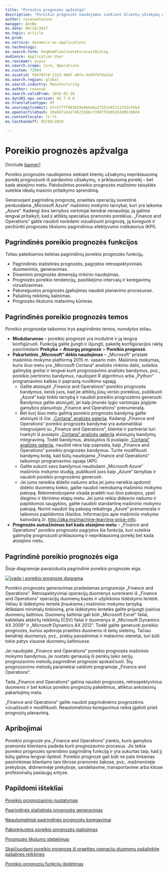 ```yaml
---
title: "Poreikio prognozės apžvalga"
description: "Poreikio prognozės naudojamos siekiant klientų užsakymų nepriklausomą poreikį prognozuoti iš pardavimo užsakymų, o priklausomą poreikį – bet kada atsiejimo metu. Patobulintos poreikio prognozės mažinimo taisyklės suteikia idealų masinio pritaikymo sprendimą."
author: roxanadiaconu
manager: AnnBe
ms.date: 06/20/2017
ms.topic: article
ms.prod: 
ms.service: dynamics-ax-applications
ms.technology: 
ms.search.form: ReqDemPlanCreateForecastDialog
audience: Application User
ms.reviewer: yuyus
ms.search.scope: Core, Operations
ms.custom: 72004
ms.assetid: 916707c9-1333-460f-a0fa-4e95f6fda2ad
ms.search.region: global
ms.search.industry: Manufacturing
ms.author: roxanad
ms.search.validFrom: 2016-02-28
ms.dyn365.ops.version: AX 7.0.0
ms.translationtype: HT
ms.sourcegitcommit: efcb77ff883b29a4bbaba27551e02311742afbbd
ms.openlocfilehash: 20eb67a341f462328bc73907fb3052b3405190d4
ms.contentlocale: lt-lt
ms.lasthandoff: 05/08/2018

---
```


# <a name="demand-forecasting-overview"></a>Poreikio prognozės apžvalga

[!include [banner](../includes/banner.md)]

Poreikio prognozės naudojamos siekiant klientų užsakymų nepriklausomą poreikį prognozuoti iš pardavimo užsakymų, o priklausomą poreikį – bet kada atsiejimo metu. Patobulintos poreikio prognozės mažinimo taisyklės suteikia idealų masinio pritaikymo sprendimą.

Generuojant pagrindinę prognozę, praeities operacijų suvestinė perduodama „Microsoft Azure“ mašininio mokymo tarnybai, kuri yra laikoma „Azure“. Kadangi šios tarnybos vartotojai bendrai nenaudoja, ją galima lengvai pritaikyti, kad ji atitiktų specialius pramonės poreikius. „Finance and Operations“ galite naudoti norėdami vizualizuoti prognozę, ją koreguoti ir peržiūrėti prognozės tikslumo pagrindinius efektyvumo indikatorius (KPI).

## <a name="key-features-of-demand-forecasting"></a>Pagrindinės poreikio prognozės funkcijos
Toliau pateikiamos keletas pagrindinių poreikio prognozės funkcijų.

-   Pagrindinės statistinės prognozės, pagrįstos retrospektyviniais duomenimis, generavimas.
-   Dinaminio prognozės dimensijų rinkinio naudojimas.
-   Prognozės poreikio tendencijų, pasitikėjimo intervalų ir koregavimų vizualizavimas.
-   Pakoreguotos prognozės įgaliojimas naudoti planavimo procesuose.
-   Pašalinių reikšmių šalinimas.
-   Prognozės tikslumo matavimų kūrimas.

## <a name="major-themes-in-demand-forecasting"></a>Pagrindinės poreikio prognozės temos
Poreikio prognozėje taikomos trys pagrindinės temos, nurodytos toliau.

-   **Moduliarumas** – poreikio prognozė yra modulinė ir ją lengva konfigūruoti. Funkciją galite įjungti ir išjungti, pakeitę konfigūracijos raktą pasirinkdami **Prekyba** &gt; **Atsargų prognozė** &gt; **Poreikio prognozė**.
-   **Pakartotinis „Microsoft“ dėklo naudojimas** – „Microsoft“ pristatė mašininio mokymo platformą 2015 m. vasario mėn. Mašininis mokymas, kuris šiuo metu yra „Microsoft Cortana“ analizės rinkinio dalis, suteikia galimybę greitai ir lengvai kurti prognozavimo analizės bandymus, pvz., poreikio įvertinimo bandymus, naudojant R algoritmus arba „Python“ programavimo kalbas ir paprastą nuvilkimo sąsają.
    -   Galite atsisiųsti „Finance and Operations“ poreikio prognozės bandymus, keisti juos, kad jie atitiktų jūsų verslo poreikius, publikuoti „Azure“ kaip tinklo tarnybą ir naudoti poreikio prognozėms generuoti. Bandymus galite atsisiųsti, jei kaip įmonės lygio vartotojas įsigijote gamybos planuotojo „Finance and Operations“ prenumeratą.
    -   Bet kurį šiuo metu galimą poreikio prognozės bandymą galite atsisiųsti iš čia: [„Cortana“ analizės galerija](https://gallery.cortanaanalytics.com/). Kadangi „Finance and Operations“ poreikio prognozės bandymai yra automatiškai integruojami su „Finance and Operations“, klientai ir partneriai turi tvarkyti iš puslapio [„Cortana“ analizės galerija](https://gallery.cortanaanalytics.com/) atsisiųstų bandymų integravimą. Todėl bandymus, atsisiųstus iš puslapio [„Cortana“ analizės galerija](https://gallery.cortanaanalytics.com/), naudoti nėra taip paprasta, kaip „Finance and Operations“ poreikio prognozės bandymus. Turite modifikuoti bandymų kodą, kad būtų naudojama „Finance and Operations“ taikomojo programavimo sąsaja (API).
    -   Galite sukurti savo bandymus naudodami „Microsoft Azure“ mašininio mokymo studiją, publikuoti juos kaip „Azure“ tarnybas ir naudoti poreikio prognozėms generuoti.
    -   Jei jums nereikia didelio našumo arba jei jums nereikia apdoroti didelio duomenų kiekio, galite naudoti nemokamą mašininio mokymo pakopą. Rekomenduojame visada pradėti nuo šios pakopos, ypač diegimo ir tikrinimo etapų metu. Jei jums reikia didesnio našumo ir papildomos saugyklos, galite naudoti standartinę mašininio mokymo pakopą. Norint naudoti šią pakopą reikalinga „Azure“ prenumerata ir taikomos papildomos išlaidos. Informacijos apie mašininio mokymo kainodarą žr. <http://aka.ms/machine-learning-price-info>.
-   **Prognozės sumažinimas bet kada atsiejimo metu** – „Finance and Operations“ poreikio prognozės pagrįstos šia funkcija, kuri suteikia galimybę prognozuoti priklausomą ir nepriklausomą poreikį bet kada atsiejimo metu.

## <a name="basic-flow-in-demand-forecasting"></a>Pagrindinė poreikio prognozės eiga
Šioje diagramoje pavaizduota pagrindinė poreikio prognozės eiga. 

[![įvado į poreikio prognozę diagrama](./media/demand-forecasting-introduction.png)](./media/demand-forecasting-introduction.png)

Poreikio prognozės generavimas pradedamas programoje „Finance and Operations“. Retrospektyviniai operacijų duomenys surenkami iš „Finance and Operations“ operacijų duomenų bazės ir užpildoma išdėstymo lentelė. Vėliau ši išdėstymo lentelė įtraukiama į mašininio mokymo tarnybą. Atlikdami minimalų tinkinimą, prie išdėstymo lentelės galite prijungti įvairius duomenų šaltinius. Duomenų šaltiniai gali būti „Microsoft Excel“ failai, kableliais atskirtų reikšmių (CSV) failai ir duomenys iš „Microsoft Dynamics AX 2009“ ir „Microsoft Dynamics AX 2012“. Todėl galite generuoti poreikio prognozes, kurios apdoroja praeities duomenis iš kelių sistemų. Tačiau bendrieji duomenys, pvz., prekių pavadinimai ir matavimo vienetai, turi būti tokie patys visuose duomenų šaltiniuose.

Jei naudojate „Finance and Operations“ poreikio prognozės mašininio mokymo bandymus, jie nustato geriausią iš penkių laiko serijų prognozavimo metodų pagrindinei prognozei apskaičiuoti. Šių prognozavimo metodų parametrai valdomi programoje „Finance and Operations“. 

Tada „Finance and Operations“ galima naudoti prognozes, retrospektyvinius duomenis ir bet kokius poreikio prognozių pakeitimus, atliktus ankstesnių pakartojimų metu. 

„Finance and Operations“ galite naudoti pagrindinėms prognozėms vizualizuoti ir modifikuoti. Neautomatinius koregavimus reikia įgalioti prieš prognozių planavimą.

## <a name="limitations"></a>Apribojimai
Poreikio prognozė yra „Finance and Operations“ įrankis, kuris gamybos pramonės klientams padeda kurti prognozavimo procesus. Jis teikia poreikio prognozės sprendimo pagrindinę funkciją ir yra sukurtas taip, kad jį būtų galima lengvai išplėsti. Poreikio prognozė gali būti ne pats tinkamas pasirinkimas klientams tam tikrose pramonės šakose, pvz., mažmeninėje prekyboje, didmeninėje prekyboje, sandėliavime, transportavime arba kitose profesionalių paslaugų srityse.

<a name="additional-resources"></a>Papildomi ištekliai
--------

[Poreikio prognozavimo nustatymas](demand-forecasting-setup.md)

[Pagrindinės statistinės prognozės generavimas](generate-statistical-baseline-forecast.md)

[Neautomatiniai pagrindinės prognozės koregavimai](manual-adjustments-baseline-forecast.md)

[Pakoreguotos poreikio prognozės įgaliojimas](authorize-adjusted-forecast.md)

[Prognozės tikslumo stebėjimas](monitor-forecast-accuracy.md)

[Skaičiuodami poreikio prognozę iš praeities operacijų duomenų pašalinkite pašalines reikšmes](remove-historical-outliers-calculating-demand-forecast.md)

[Poreikio prognozių funkcijų išplėtimas](https://www.youtube.com/watch?v=4OIKIXLiNjI&feature=youtu.be)




